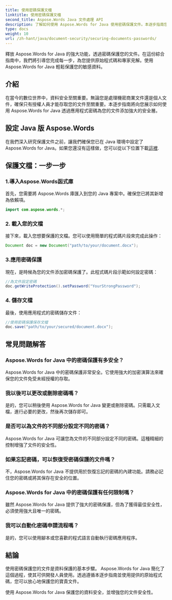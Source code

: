 ```yaml
---
title: 使用密碼保護文檔
linktitle: 使用密碼保護文檔
second_title: Aspose.Words Java 文件處理 API
description: 了解如何使用 Aspose.Words for Java 使用密碼保護文件。本逐步指南包括原始程式碼和專家提示。保護您的資料。
type: docs
weight: 10
url: /zh-hant/java/document-security/securing-documents-passwords/
---
```


釋放 Aspose.Words for Java 的強大功能，透過密碼保護您的文件。在這份綜合指南中，我們將引導您完成每一步，為您提供原始程式碼和專家見解。使用 Aspose.Words for Java 輕鬆保護您的敏感資料。


## 介紹

在當今的數位世界中，資料安全至關重要。無論您是處理機密商業文件還是個人文件，確保只有授權人員才能存取您的文件至關重要。本逐步指南將向您展示如何使用 Aspose.Words for Java 透過應用程式密碼為您的文件添加強大的安全層。

## 設定 Java 版 Aspose.Words

在我們深入研究保護文件之前，讓我們確保您已在 Java 環境中設定了 Aspose.Words for Java。如果您還沒有這樣做，您可以從以下位置下載[這裡](https://releases.aspose.com/words/java/).

## 保護文檔：一步一步

### 1.導入Aspose.Words函式庫

首先，您需要將 Aspose.Words 庫匯入到您的 Java 專案中。確保您已將其新增為依賴項。

```java
import com.aspose.words.*;
```

### 2. 載入您的文檔

接下來，載入您想要保護的文檔。您可以使用簡單的程式碼片段來完成此操作：

```java
Document doc = new Document("path/to/your/document.docx");
```

### 3.應用密碼保護

現在，是時候為您的文件添加密碼保護了。此程式碼片段示範如何設定密碼：

```java
//為文件設定密碼
doc.getWriteProtection().setPassword("YourStrongPassword");
```

### 4. 儲存文檔

最後，使用應用程式的密碼儲存文件：

```java
//使用密碼保護保存文檔
doc.save("path/to/your/secured/document.docx");
```

## 常見問題解答

### Aspose.Words for Java 中的密碼保護有多安全？

Aspose.Words for Java 中的密碼保護非常安全。它使用強大的加密演算法來確保您的文件免受未經授權的存取。

### 我以後可以更改或刪除密碼嗎？

是的，您可以稍後使用 Aspose.Words for Java 變更或刪除密碼。只需載入文檔，進行必要的更改，然後再次儲存即可。

### 是否可以為文件的不同部分設定不同的密碼？

Aspose.Words for Java 可讓您為文件的不同部分設定不同的密碼。這種精細的控制增強了文件的安全性。

### 如果忘記密碼，可以恢復受密碼保護的文件嗎？

不，Aspose.Words for Java 不提供用於恢復忘記的密碼的內建功能。請務必記住您的密碼或將其保存在安全的位置。

### Aspose.Words for Java 中的密碼保護有任何限制嗎？

雖然 Aspose.Words for Java 提供了強大的密碼保護，但為了獲得最佳安全性，必須使用強大且唯一的密碼。

### 我可以自動化密碼申請流程嗎？

是的，您可以使用腳本或您喜歡的程式語言自動執行密碼應用程序。

## 結論

使用密碼保護您的文件是資料保護的基本步驟。 Aspose.Words for Java 簡化了這個過程，使其可供開發人員使用。透過遵循本逐步指南並使用提供的原始程式碼，您可以放心地保護您的寶貴文件。

使用 Aspose.Words for Java 保護您的資料安全，並增強您的文件安全性。